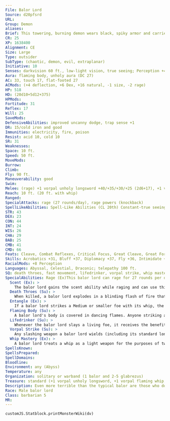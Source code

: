 ```yaml
---
File: Balor Lord
Source: d20pfsrd
URL: 
Group: Demon
aliases: 
Brief: This towering, burning demon wears black, spiky armor and carries two weapons-a jagged sword and a whip of flames.
CR: 25
XP: 1638400
Alignment: CE
Size: Large
Type: outsider
SubType: (chaotic, demon, evil, extraplanar)
Initiative: 10
Senses: darkvision 60 ft., low-light vision, true seeing; Perception +44
Aura: flaming body, unholy aura (DC 27)
AC: 33, touch 17, flat-footed 27
ACMods: (+4 deflection, +6 Dex, +16 natural, -1 size, -2 rage)
HP: 518
HD: (20d10+5d12+375)
HPMods: 
Fortitude: 31
Reflex: 17
Will: 25
SaveMods: 
DefensiveAbilities: improved uncanny dodge, trap sense +1
DR: 15/cold iron and good
Immunities: electricity, fire, poison
Resist: acid 10, cold 10
SR: 31
Weaknesses: 
Space: 10 ft.
Speed: 50 ft.
MoveMods: 
Burrow: 
Climb: 
Fly: 90 ft.
Maneuverability: good
Swim: 
Melee: (rage) +1 vorpal unholy longsword +40/+35/+30/+25 (2d6+17), +1 vorpal flaming whip+39/+34/+29 (1d4+9 plus 1d6 fire and entangle) or 2 slams +40(1d10+16)
Reach: 10 ft. (20 ft. with whip)
Ranged: 
SpecialAttacks: rage (27 rounds/day), rage powers (knockback)
SpellLikeAbilities: Spell-Like Abilities (CL 20th) Constant-true seeing, unholy aura(DC 27) At will-dominate monster (DC 28), greater dispel magic, greater teleport (self plus 50 lbs. of objects only), power word stun, telekinesis(DC 24) 3/day-quickened telekinesis(DC 24) 1/day-blasphemy (DC 26), fire storm (DC 27), implosion(DC 28), summon (level 9, any 1 CR 19 or lower demon 100%)
STR: 43
DEX: 23
CON: 44
INT: 24
WIS: 26
CHA: 29
BAB: 25
CMB: 41
CMD: 66
Feats: Cleave, Combat Reflexes, Critical Focus, Great Cleave, Great Fortitude, Greater Two-Weapon Fighting, Improved Initiative, Improved Two-Weapon Fighting, Iron Will, Power Attack, Quicken Spell-Like Ability (telekinesis), Two-Weapon Fighting, Weapon Focus (longsword)
Skills: Acrobatics +31, Bluff +37, Diplomacy +37, Fly +36, Intimidate +37, Knowledge (history) +29, Knowledge (nobility) +29, Knowledge (planes) +35, Knowledge (religion) +28, Perception +44, Sense Motive +36, Stealth +30, Use Magic Device +37
RacialMods: +8 Perception
Languages: Abyssal, Celestial, Draconic; telepathy 100 ft.
SQ: death throes, fast movement, lifedrinker, vorpal strike, whip mastery
SpecialAbilities: Rage (Ex)This balor lord can rage for 27 rounds per day, and gains +4 to Strength and Constitution, and -2 to AC Knockback (Ex)Once per round, the balor lord can make a bull rush attempt against one target in place of a melee attack. If successful, the target takes damage equal to the lords's Strength modifier and is moved back as normal. The balor lord does not need to move with the target if successful. This does not provoke an attack of opportunity.
  Scent (Ex): >
    The balor lord gains the scent ability while raging and can use this ability to locate unseen foes.
  Death Throes (Su): >
    When killed, a balor lord explodes in a blinding flash of fire that deals 100 points of damage (half fire, half unholy damage) to anything within 100 feet. A Reflex save DC 35 halve the damage, this DC increases to 37 if the balor lord was killed in rage as the save DC is Constitution-based.
  Entangle (Ex): >
    If a balor lord strikes a Medium or smaller foe with its whip, the balor can immediately attempt a grapple check without provoking an attack of opportunity. If the balor wins the check, it draws the foe into an adjacent square. The foe gains the grappled condition, but the balor does not.
  Flaming Body (Su): >
    A balor lord's body is covered in dancing flames. Anyone striking a balor with a natural weapon or unarmed strike takes 1d6 points of fire damage. A creature that grapples a balor or is grappled by one takes 6d6 points of fire damage each round the grapple persists.
  Lifedrinker (Su): >
    Whenever the balor lord slays a living foe, it receives the benefits of a heal spell (CL 20th). This ability can activate up to once per round.
  Vorpal Strike (Su): >
    Any slashing weapon a balor lord wields (including its standard longsword and whip) gains the vorpal weapon quality. Weapons retain this quality for one hour after the balor releases the weapon, but after this the weapon reverts to its standard magical qualities, if any.
  Whip Mastery (Ex): >
    A balor lord treats a whip as a light weapon for the purposes of two-weapon fighting, and can inflict lethal damage on a foe regardless of the foe's armor.
SpellsKnown: 
SpellsPrepared: 
SpellDomains: 
Bloodline: 
Environment: any (Abyss)
Temperature: any
Organization: solitary or warband (1 balor and 2-5 glabrezus)
Treasure: standard (+1 vorpal unholy longsword, +1 vorpal flaming whip, other treasure)
Description: Even more terrible than the typical balor are those who do not call a demon lord their master, but instead are masters themselves. A balor lord typically rules over a region no larger than half the size of the realm in which it resides (as only full demon lords can command the rule of an entire Abyssal realm), and even though most balor lords rule much smaller regions (generally areas comparable in size to a single continent), their power is vast indeed. A balor lord is typically a CR 21 to CR 25 monster (a range shared with the various unique nascent demon lords, with the range of CR 26 and above being the domain of the demon lords themselves), and as such serves quite well as the final villain in a long-running campaign. The majority of balor lords have several levels of barbarian, fighter, or ranger (although ranger balor lords never form bonds with animals), but some instead have levels of bard, rogue, sorcerer, or wizard. Cleric balor lords are unknown, as they see themselves as objects of worship, not the other way around, although rumors persist of powerful balor clerics that directly serve demon lords or even evil gods. In addition to any benefits a balor lord might gain from its class levels, all balor lords possess one additional unique ability over and above those granted by its race and class. Listed here are three sample balor lord abilities, but these samples are by no means the entirety of the strange powers a balor lord might wield.     Lifedrinker (Su)Whenever the balor lord slays a living foe, it receives the benefits of a heal spell (CL 20th). This ability can activate up to once per round.     Master of Magic (Su) The balor lord has additional spell-like abilities (20 spell levels' worth of 1st-4th level spells usable at will and 20 spell levels' worth of 5th-8th level spells usable 3 times a day).     Soul Swallow (Su)As a standard action, the balor lord can inhale the soul of a living creature within 30 feet. The target must make a Fortitude save (DC 10 + 1/2 balor lord's racial HD + the balor lord's Charisma modifier) or die. The body of a humanoid creature killed in this manner immediately transforms into a demon under the balor lord's command (a babau, succubus, or shadow demon, according to the balor lord's whim).
Race: Male balor lord
Class: barbarian 5
MR: 
---
```

```dataviewjs
customJS.Statblock.printMonsterWiki(dv)
```
